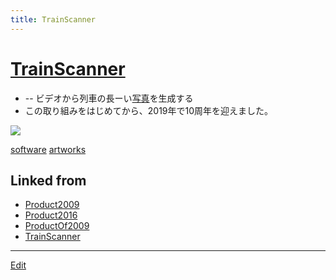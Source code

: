 ```yaml
---
title: TrainScanner
---
```

# [TrainScanner](/TrainScanner)


* [](https://github.com/vitroid/TrainScanner) -- ビデオから列車の長ーい[写真](/写真)を生成する
* この取り組みをはじめてから、2019年で10周年を迎えました。



![](https://live.staticflickr.com/1736/40895510390_54f5c89f99_k_d.jpg)



[software](/software) [artworks](/artworks)




## Linked from

* [Product2009](/Product2009)
* [Product2016](/Product2016)
* [ProductOf2009](/ProductOf2009)
* [TrainScanner](/TrainScanner)


----
[Edit](https://github.com/vitroid/vitroid.github.io/edit/master/MD/TrainScanner.md)
